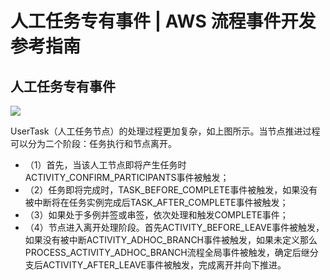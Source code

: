# 人工任务专有事件 | AWS 流程事件开发参考指南

## 人工任务专有事件

![](https://docs.awspaas.com/reference-guide/aws-paas-process-listener-reference-guide-vue/usertask_event/1.png)

UserTask（人工任务节点）的处理过程更加复杂，如上图所示。当节点推进过程可以分为二个阶段：任务执行和节点离开。

  * （1）首先，当该人工节点即将产生任务时ACTIVITY_CONFIRM_PARTICIPANTS事件被触发；
  * （2）任务即将完成时，TASK_BEFORE_COMPLETE事件被触发，如果没有被中断将在任务实例完成后TASK_AFTER_COMPLETE事件被触发；
  * （3）如果处于多例并签或串签，依次处理和触发COMPLETE事件；
  * （4）节点进入离开处理阶段。首先ACTIVITY_BEFORE_LEAVE事件被触发，如果没有被中断ACTIVITY_ADHOC_BRANCH事件被触发，如果未定义那么PROCESS_ACTIVITY_ADHOC_BRANCH流程全局事件被触发，确定后继分支后ACTIVITY_AFTER_LEAVE事件被触发，完成离开并向下推进。